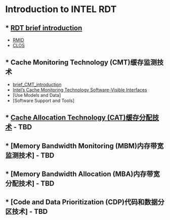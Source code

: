 # Introduction to INTEL RDT
## * [RDT brief introduction](https://github.com/pengfwan0317/Intel-RDT/blob/master/brief_RDT/Resource%20Director%20Technology.md)
* [RMID](https://github.com/pengfwan0317/Intel-RDT/blob/master/brief_RDT/RMIDs.md)
* [CLOS](https://github.com/pengfwan0317/Intel-RDT/blob/master/brief_RDT/CLOS.md)
## * Cache Monitoring Technology (CMT)缓存监测技术 <br>
* [brief_CMT_introduction](https://github.com/pengfwan0317/Intel-RDT/blob/master/CMT/brief_CMT_introduction.md)
* [Intel’s Cache Monitoring Technology Software-Visible Interfaces](https://github.com/pengfwan0317/Intel-RDT/blob/master/CMT/Intel%E2%80%99s%20Cache%20Monitoring%20Technology%20Software-Visible%20Interfaces.md)
* [Use Models and Data]
* [Software Support and Tools]
## * [Cache Allocation Technology (CAT)缓存分配技术](https://github.com/pengfwan0317/Intel-RDT/blob/master/CAT/Cache%20Allocation%20Technology) - TBD
## * [Memory Bandwidth Monitoring (MBM)内存带宽监测技术] - TBD
## * [Memory Bandwidth Allocation (MBA)内存带宽分配技术] - TBD
## * [Code and Data Prioritization (CDP)代码和数据分区技术] - TBD
